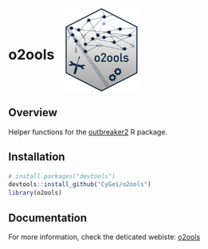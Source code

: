 
<div style="display: flex; align-items: center;">

<h1 style="margin-right: 20px;">
o2ools
</h1>

<img src="man/figures/hexsticker.png" width="150">

</div>

## Overview

Helper functions for the
[outbreaker2](https://github.com/reconhub/outbreaker2) R package.

## Installation

``` r
# install.packages("devtools")
devtools::install_github("CyGei/o2ools")
library(o2ools)
```

## Documentation

For more information, check the deticated webiste:
[o2ools](https://cygei.github.io/o2ools/)
